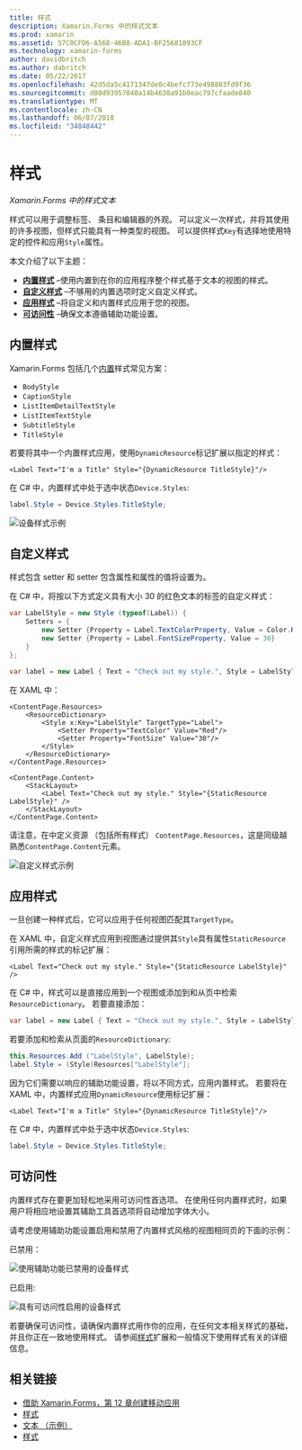 ```yaml
---
title: 样式
description: Xamarin.Forms 中的样式文本
ms.prod: xamarin
ms.assetid: 57C0CFD6-A568-46B8-ADA1-BF25681893CF
ms.technology: xamarin-forms
author: davidbritch
ms.author: dabritch
ms.date: 05/22/2017
ms.openlocfilehash: 42d5da5c4171347de8c4befc773e498803fd9f36
ms.sourcegitcommit: d80d93957040a14b4638a91b0eac797cfaade840
ms.translationtype: MT
ms.contentlocale: zh-CN
ms.lasthandoff: 06/07/2018
ms.locfileid: "34848442"
---
```

# <a name="styles"></a>样式

_Xamarin.Forms 中的样式文本_


样式可以用于调整标签、 条目和编辑器的外观。 可以定义一次样式，并将其使用的许多视图，但样式只能具有一种类型的视图。
可以提供样式`Key`有选择地使用特定的控件和应用`Style`属性。

本文介绍了以下主题：

- **[内置样式](#Built-In_Styles)** &ndash;使用内置到在你的应用程序整个样式基于文本的视图的样式。
- **[自定义样式](#Custom_Styles)** &ndash;不够用的内置选项时定义自定义样式。
- **[应用样式](#Applying_Styles)** &ndash;将自定义和内置样式应用于您的视图。
- **[可访问性](#Accessibility)** &ndash;确保文本遵循辅助功能设置。

<a name="Built-In_Styles" />

## <a name="built-in-styles"></a>内置样式

Xamarin.Forms 包括几个[内置](http://developer.xamarin.com/api/type/Xamarin.Forms.Device+Styles/)样式常见方案：

- `BodyStyle`
- `CaptionStyle`
- `ListItemDetailTextStyle`
- `ListItemTextStyle`
- `SubtitleStyle`
- `TitleStyle`

若要将其中一个内置样式应用，使用`DynamicResource`标记扩展以指定的样式：

```xaml
<Label Text="I'm a Title" Style="{DynamicResource TitleStyle}"/>
```

在 C# 中，内置样式中处于选中状态`Device.Styles`:

```csharp
label.Style = Device.Styles.TitleStyle;
```

![](styles-images/builtinstyles.png "设备样式示例")

<a name="Custom_Styles" />

## <a name="custom-styles"></a>自定义样式

样式包含 setter 和 setter 包含属性和属性的值将设置为。

在 C# 中，将按以下方式定义具有大小 30 的红色文本的标签的自定义样式：

```csharp
var LabelStyle = new Style (typeof(Label)) {
    Setters = {
        new Setter {Property = Label.TextColorProperty, Value = Color.Red},
        new Setter {Property = Label.FontSizeProperty, Value = 30}
    }
};

var label = new Label { Text = "Check out my style.", Style = LabelStyle };
```

在 XAML 中：

```xaml
<ContentPage.Resources>
    <ResourceDictionary>
        <Style x:Key="LabelStyle" TargetType="Label">
            <Setter Property="TextColor" Value="Red"/>
            <Setter Property="FontSize" Value="30"/>
        </Style>
    </ResourceDictionary>
</ContentPage.Resources>

<ContentPage.Content>
    <StackLayout>
        <Label Text="Check out my style." Style="{StaticResource LabelStyle}" />
    </StackLayout>
</ContentPage.Content>
```

请注意，在中定义资源 （包括所有样式） `ContentPage.Resources`，这是同级越熟悉`ContentPage.Content`元素。

![](styles-images/customstyle.png "自定义样式示例")

<a name="Applying_Styles" />

## <a name="applying-styles"></a>应用样式

一旦创建一种样式后，它可以应用于任何视图匹配其`TargetType`。

在 XAML 中，自定义样式应用到视图通过提供其`Style`具有属性`StaticResource`引用所需的样式的标记扩展：

```xaml
<Label Text="Check out my style." Style="{StaticResource LabelStyle}" />
```

在 C# 中，样式可以是直接应用到一个视图或添加到和从页中检索`ResourceDictionary`。 若要直接添加：

```csharp
var label = new Label { Text = "Check out my style.", Style = LabelStyle };
```

若要添加和检索从页面的`ResourceDictionary`:

```csharp
this.Resources.Add ("LabelStyle", LabelStyle);
label.Style = (Style)Resources["LabelStyle"];
```

因为它们需要以响应的辅助功能设置，将以不同方式，应用内置样式。 若要将在 XAML 中，内置样式应用`DynamicResource`使用标记扩展：

```xaml
<Label Text="I'm a Title" Style="{DynamicResource TitleStyle}"/>
```

在 C# 中，内置样式中处于选中状态`Device.Styles`:

```csharp
label.Style = Device.Styles.TitleStyle;
```

## <a name="accessibility"></a>可访问性

内置样式存在要更加轻松地采用可访问性首选项。 在使用任何内置样式时，如果用户将相应地设置其辅助工具首选项将自动增加字体大小。

请考虑使用辅助功能设置启用和禁用了内置样式风格的视图相同页的下面的示例：

已禁用：

![](styles-images/pre-access.png "使用辅助功能已禁用的设备样式")

已启用:

![](styles-images/post-access.png "具有可访问性启用的设备样式")

若要确保可访问性，请确保内置样式用作你的应用，在任何文本相关样式的基础，并且你正在一致地使用样式。 请参阅[样式](~/xamarin-forms/user-interface/styles/index.md)扩展和一般情况下使用样式有关的详细信息。


## <a name="related-links"></a>相关链接

- [借助 Xamarin.Forms，第 12 章创建移动应用](https://developer.xamarin.com/r/xamarin-forms/book/chapter12.pdf)
- [样式](~/xamarin-forms/user-interface/styles/index.md)
- [文本 （示例）](https://developer.xamarin.com/samples/xamarin-forms/UserInterface/Text)
- [样式](https://developer.xamarin.com/api/type/Xamarin.Forms.Style/)
